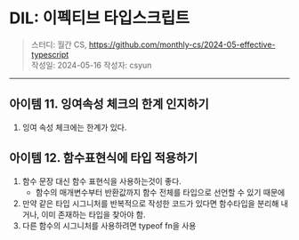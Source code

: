 # DIL: 이펙티브 타입스크립트

> 스터디: 월간 CS, https://github.com/monthly-cs/2024-05-effective-typescript  
> 작성일: 2024-05-16
> 작성자: csyun

---

## 아이템 11. 잉여속성 체크의 한계 인지하기

1. 잉여 속성 체크에는 한계가 있다.

## 아이템 12. 함수표현식에 타입 적용하기

1. 함수 문장 대신 함수 표현식을 사용하는것이 좋다.
   - 함수의 매개변수부터 반환값까지 함수 전체를 타입으로 선언할 수 있기 때문에
2. 만약 같은 타입 시그니처를 반복적으로 작성한 코드가 있다면 함수타입을 분리해 내거나, 이미 존재하는 타입을 찾아야 함.
3. 다른 함수의 시그니처를 사용하려면 typeof fn을 사용